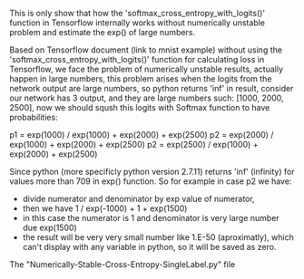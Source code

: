 This is only show that how the 'softmax_cross_entropy_with_logits()' function in Tensorflow internally works without numerically unstable problem and estimate the exp() of large numbers.


Based on Tensorflow document (link to mnist example) without using the 'softmax_cross_entropy_with_logits()' function for calculating loss in Tensorflow, we face the problem of numerically unstable results, actually happen in large numbers, this problem arises when the logits from the network output are large numbers, so python returns 'inf' in result, consider our network has 3 output, and they are large numbers such: [1000, 2000, 2500], now we should sqush this logits with Softmax function to have probabilities:

p1 = exp(1000) / exp(1000) + exp(2000) + exp(2500)
p2 = exp(2000) / exp(1000) + exp(2000) + exp(2500)
p2 = exp(2500) / exp(1000) + exp(2000) + exp(2500)

Since python (more specificly python version 2.7.11) returns 'inf' (infinity) for values more than 709 in exp() function. So for example in case p2 we have:

- divide numerator and denominator by exp value of numerator,
- then we have 1 / exp(-1000) + 1 + exp(1500)
- in this case the numerator is 1 and denominator is very large number due exp(1500)
- the result will be very very small number like 1.E-50 (aproximatly), which can't display with any variable in python, so it will be saved as zero.

 
The "Numerically-Stable-Cross-Entropy-SingleLabel.py" file  

